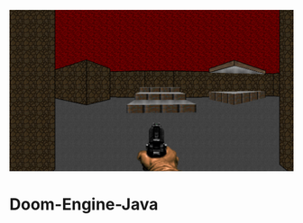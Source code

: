 ![alt text](https://github.com/RDel-Medico/Doom-Engine-Java/blob/main/DEJ/resources/images/doom.png?raw=true)

# Doom-Engine-Java

